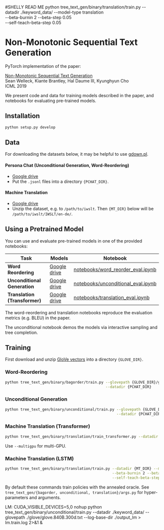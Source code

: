 #SHELLY READ ME
python tree_text_gen/binary/translation/train.py --datadir ./keyword_data/ --model-type translation \
                                                 --beta-burnin 2 --beta-step 0.05 \
                                                 --self-teach-beta-step 0.05

# Non-Monotonic Sequential Text Generation

PyTorch implementation of the paper:

[Non-Monotonic Sequential Text Generation](https://arxiv.org/pdf/1902.02192.pdf)\
Sean Welleck, Kiante Brantley, Hal Daume III, Kyunghyun Cho\
ICML 2019

We present code and data for training models described in the paper, and notebooks for evaluating pre-trained models.
## Installation

```bash
python setup.py develop
```

## Data
For downloading the datasets below, it may be helpful to use [gdown.pl](https://github.com/circulosmeos/gdown.pl).

#### Persona Chat (Unconditional Generation, Word-Reordering)
- [Google drive](https://drive.google.com/drive/folders/1XiLNkOsRaCZKpEmknOokq3Pi8jw8L5r6?usp=sharing)
- Put the `.jsonl` files into a directory `{PCHAT_DIR}`.

#### Machine Translation
- [Google drive](https://drive.google.com/open?id=1Stp56yZb6WsjEJhF9rxRegrNuV3ddziA)
- Unzip the dataset, e.g. to `/path/to/iwslt`. Then `{MT_DIR}` below will be `/path/to/iwslt/IWSLT/en-de/`.


## Using a Pretrained Model
You can use and evaluate pre-trained models in one of the provided notebooks: 

| Task | Models | Notebook |
| -------------   | --- | -------------  |
| **Word Reordering**| [Google drive](https://drive.google.com/file/d/1UX5_6E7vOiBzFoO0tCh5Pu5CzAWm2flE/view?usp=sharing) | [notebooks/word_reorder_eval.ipynb](notebooks/word_reorder_eval.ipynb)|
| **Unconditional Generation**|[Google drive](https://drive.google.com/file/d/1HmtxtzGG3tvQBk6tPtKn_OsMnA0LcjqX/view?usp=sharing)| [notebooks/unconditional_eval.ipynb](notebooks/unconditional_eval.ipynb)|
| **Translation (Transformer)**| [Google drive](https://drive.google.com/file/d/172Ir1oNvHBgnLO1hWqDeiAcBH5i6pfwi/view?usp=sharing) |[notebooks/translation_eval.ipynb](notebooks/translation_eval.ipynb)|

The word-reordering and translation notebooks reproduce the evaluation metrics (e.g. BLEU) in the paper. 

The unconditional notebook demos the models via interactive sampling and tree completion.

## Training 

First download and unzip [GloVe vectors](http://nlp.stanford.edu/data/glove.840B.300d.zip) into a directory `{GLOVE_DIR}`.

### Word-Reordering
```bash
python tree_text_gen/binary/bagorder/train.py --glovepath {GLOVE_DIR}/glove.840B.300d.txt \
                                              --datadir {PCHAT_DIR} 
```

### Unconditional Generation
```bash
python tree_text_gen/binary/unconditional/train.py --glovepath {GLOVE_DIR}/glove.840B.300d.txt \
                                                   --datadir {PCHAT_DIR} 
```

### Machine Translation (Transformer)
```bash
python tree_text_gen/binary/translation/train_transformer.py --datadir {MT_DIR}
```
Use `--multigpu` for multi-GPU.

### Machine Translation (LSTM)
```bash
python tree_text_gen/binary/translation/train.py --datadir {MT_DIR} --model-type translation \
                                                 --beta-burnin 2 --beta-step 0.05 \
                                                 --self-teach-beta-step 0.05
```

By default these commands train policies with the annealed oracle. See `tree_text_gen/{bagorder, unconditional, translation}/args.py` for hyper-parameters and arguments.


LM: 
CUDA_VISIBLE_DEVICES=5,0 nohup python tree_text_gen/binary/unconditional/train.py --datadir ./keyword_data/ --glovepath ./glove/glove.840B.300d.txt --log-base-dir ./output_lm  > lm.train.log 2>&1 &
